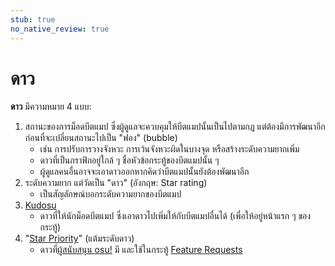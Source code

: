 ```yaml
---
stub: true
no_native_review: true
---
```


# ดาว

**ดาว** มีความหมาย 4 แบบ:

1. สถานะของการม็อดบีตแมป ซึ่งผู้ดูแลจะควบคุมให้บีตแมปนั้นเป็นไปตามกฎ แต่ต้องมีการพัฒนาอีก ก่อนที่จะเปลี่ยนสถานะไปเป็น "ฟอง" (bubble)
   - เช่น การปรับการวางจังหวะ การเว้นจังหวะผิดในบางจุด หรือสร้างระดับความยากเพิ่ม
   - ดาวที่เป็นกราฟิกอยู่ใกล้ ๆ ชื่อหัวข้อกระทู้ของบีตแมปนั้น ๆ
   - ผู้ดูแลคนอื่นอาจจะเอาดาวออกหากคิดว่าบีตแมปนั้นยังต้องพัฒนาอีก
2. ระดับความยาก แต่วัดเป็น "ดาว" (อังกฤษ: Star rating)
   - เป็นสัญลักษณ์บอกระดับความยากของบีตแมป
3. [Kudosu](/wiki/Modding/Kudosu)
   - ดาวที่ให้นักม็อดบีตแมป ซึ่งเอาดาวไปเพิ่มให้กับบีตแมปอื่นได้ (เพื่อให้อยู่หน้าแรก ๆ ของกระทู้)
4. "[Star Priority](/wiki/Modding/Star_priority)" (แต้มระดับดาว)
   - ดาวที่[ผู้สนับสนุน osu!](/wiki/osu!support) มี และใช้ในกระทู้ [Feature Requests](https://osu.ppy.sh/community/forums/4)
